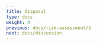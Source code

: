 ```yaml
---
title: Disposal
type: docs
weight: 4
previous: docs/risk-assessment/3
next: docs/discussion
---
```

